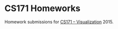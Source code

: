 CS171 Homeworks
===

Homework submissions for [CS171 – Visualization](http://www.cs171.org/2015/index.html) 2015.